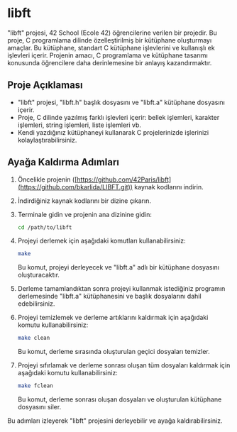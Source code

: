 # libft

"libft" projesi, 42 School (Ecole 42) öğrencilerine verilen bir projedir. Bu proje, C programlama dilinde özelleştirilmiş bir kütüphane oluşturmayı amaçlar. Bu kütüphane, standart C kütüphane işlevlerini ve kullanışlı ek işlevleri içerir. Projenin amacı, C programlama ve kütüphane tasarımı konusunda öğrencilere daha derinlemesine bir anlayış kazandırmaktır.

## Proje Açıklaması

- "libft" projesi, "libft.h" başlık dosyasını ve "libft.a" kütüphane dosyasını içerir.
- Proje, C dilinde yazılmış farklı işlevleri içerir: bellek işlemleri, karakter işlemleri, string işlemleri, liste işlemleri vb.
- Kendi yazdığınız kütüphaneyi kullanarak C projelerinizde işlerinizi kolaylaştırabilirsiniz.

## Ayağa Kaldırma Adımları

1. Öncelikle projenin ([https://github.com/42Paris/libft](https://github.com/bkarlida/LIBFT.git)) kaynak kodlarını indirin.

2. İndirdiğiniz kaynak kodlarını bir dizine çıkarın.

3. Terminale gidin ve projenin ana dizinine gidin:

    ```bash
    cd /path/to/libft
    ```

4. Projeyi derlemek için aşağıdaki komutları kullanabilirsiniz:

    ```bash
    make
    ```

    Bu komut, projeyi derleyecek ve "libft.a" adlı bir kütüphane dosyasını oluşturacaktır.

5. Derleme tamamlandıktan sonra projeyi kullanmak istediğiniz programın derlemesinde "libft.a" kütüphanesini ve başlık dosyalarını dahil edebilirsiniz.

6. Projeyi temizlemek ve derleme artıklarını kaldırmak için aşağıdaki komutu kullanabilirsiniz:

    ```bash
    make clean
    ```

    Bu komut, derleme sırasında oluşturulan geçici dosyaları temizler.

7. Projeyi sıfırlamak ve derleme sonrası oluşan tüm dosyaları kaldırmak için aşağıdaki komutu kullanabilirsiniz:

    ```bash
    make fclean
    ```

    Bu komut, derleme sonrası oluşan dosyaları ve oluşturulan kütüphane dosyasını siler.

Bu adımları izleyerek "libft" projesini derleyebilir ve ayağa kaldırabilirsiniz.
